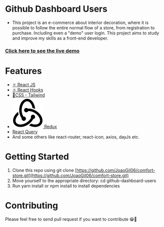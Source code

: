 # Github Dashboard Users

- This project is an e-commerce about interior decoration, where it is possible to follow the entire normal flow of a store, from registration to purchase. Including even a "demo" user login. This project aims to study and improve my skills as a front-end developer.

### [Click here to see the live demo](https://comfort-store.vercel.app/)

# Features

- [⚛ React JS](https://react.dev/)
- [⚛ React Hooks](https://react.dev/reference/react/hooks)
- [💅CSS - Tailwind](https://tailwindcss.com/)
- [![Alt text](image.png) Redux](https://redux.js.org/)
- [React Query](https://tanstack.com/query/latest/docs/react/overview)
- And some others like react-router, react-icon, axios, dayJs etc.

# Getting Started

1. Clone this repo using git clone [https://github.com/JoaoGil06/comfort-store.git](https://github.com/JoaoGil06/comfort-store.git)
1. Move yourself to the appropriate directory: cd github-dashboard-users
1. Run yarn install or npm install to install dependencies

# Contributing

Please feel free to send pull request if you want to contribute 😁🚀
